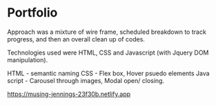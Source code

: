 # Portfolio

Approach was a mixture of wire frame, scheduled breakdown to track progress, and 
then an overall clean up of codes.

Technologies used were HTML, CSS and Javascript (with Jquery DOM manipulation).

HTML - semantic naming
CSS - Flex box, Hover psuedo elements
Java script - Carousel through images, Modal open/ closing.


https://musing-jennings-23f30b.netlify.app